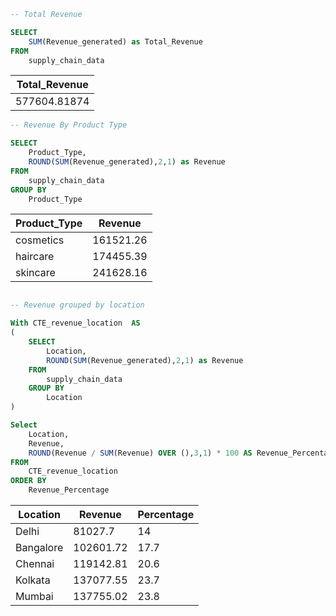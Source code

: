 ~~~ SQL
-- Total Revenue

SELECT 
	SUM(Revenue_generated) as Total_Revenue
FROM 
	supply_chain_data

~~~

| **Total_Revenue**   |
|--------------|
| 577604.81874 |





~~~ SQL
-- Revenue By Product Type 

SELECT 
	Product_Type,
	ROUND(SUM(Revenue_generated),2,1) as Revenue
FROM 
	supply_chain_data
GROUP BY
	Product_Type


~~~

| **Product_Type**   |  **Revenue** |
|--------------------|--------------|
| cosmetics	|         161521.26 |
| haircare	|         174455.39 |
| skincare	|         241628.16 |







~~~ SQL 

-- Revenue grouped by location 

With CTE_revenue_location  AS
( 
	SELECT 
		Location,
		ROUND(SUM(Revenue_generated),2,1) as Revenue 
	FROM  
		supply_chain_data 
	GROUP BY 
		Location 
)

Select 
	Location,
	Revenue,
	ROUND(Revenue / SUM(Revenue) OVER (),3,1) * 100 AS Revenue_Percentage 
FROM
	CTE_revenue_location  
ORDER BY  
	Revenue_Percentage 


~~~  

| **Location**   |  **Revenue** | **Percentage** |
|----------------|--------------|----------------|  
|Delhi	         |   81027.7    |     14         |
|Bangalore	 |  102601.72   |     17.7       |
|Chennai	 |  119142.81   |     20.6       |
|Kolkata	 |  137077.55   |     23.7       |
|Mumbai	         |  137755.02   |     23.8       |




